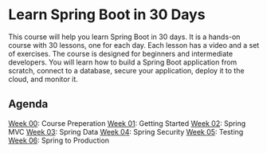 # Learn Spring Boot in 30 Days

This course will help you learn Spring Boot in 30 days. It is a hands-on course with 30 lessons, one for each day. Each lesson has a video and a set of exercises. The course is designed for beginners and intermediate developers. You will learn how to build a Spring Boot application from scratch, connect to a database, secure your application, deploy it to the cloud, and monitor it.

## Agenda

[Week 00](week-00.md): Course Preperation
[Week 01](week-01.md): Getting Started
[Week 02](week-02.md): Spring MVC
[Week 03](week-03.md): Spring Data
[Week 04](week-04.md): Spring Security
[Week 05](week-05.md): Testing
[Week 06](week-06.md): Spring to Production
